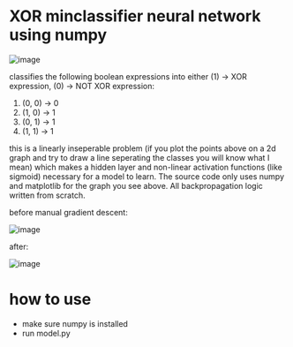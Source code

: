 # XOR minclassifier neural network using numpy

![image](https://github.com/user-attachments/assets/adeda2ec-8db0-4dc6-a33c-b74de5bdac7f)

classifies the following boolean expressions into either (1) -> XOR expression, (0) -> NOT XOR expression:
1) (0, 0) -> 0
2) (1, 0) -> 1
3) (0, 1) -> 1
4) (1, 1) -> 1

this is a linearly inseperable problem (if you plot the points above on a 2d graph and try to draw a line seperating the classes you will know what I mean) which makes a hidden layer and non-linear activation functions (like sigmoid) necessary for a model to learn. The source code only uses numpy and matplotlib for the graph you see above. All backpropagation logic written from scratch. 

before manual gradient descent:

![image](https://github.com/user-attachments/assets/590e11be-331c-43c9-aa23-e4ef236e9c80)



after:

![image](https://github.com/user-attachments/assets/488211cb-f3bb-4bb5-8619-87670aa3d080)

# how to use
- make sure numpy is installed
- run model.py
